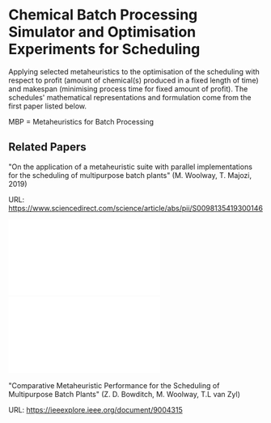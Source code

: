 # Chemical Batch Processing Simulator and Optimisation Experiments for Scheduling

Applying selected metaheuristics to the optimisation of the scheduling with respect to profit (amount of chemical(s) produced in a fixed length of time) and makespan (minimising process time for fixed amount of profit). The schedules' mathematical representations and formulation come from the first paper listed below.

MBP = Metaheuristics for Batch Processing

## Related Papers

"On the application of a metaheuristic suite with parallel implementations for the scheduling of multipurpose batch plants" (M. Woolway, T. Majozi, 2019)

URL: https://www.sciencedirect.com/science/article/abs/pii/S0098135419300146

![Motivating Example](data/MotivatingExample36HourVPT.pdf "Motivating Example")
![Primary Example](data/PE_20_hours_VPT.pdf "Primary Example")

"Comparative Metaheuristic Performance for the Scheduling of Multipurpose Batch Plants" (Z. D. Bowditch, M. Woolway, T.L van Zyl)

URL: https://ieeexplore.ieee.org/document/9004315
